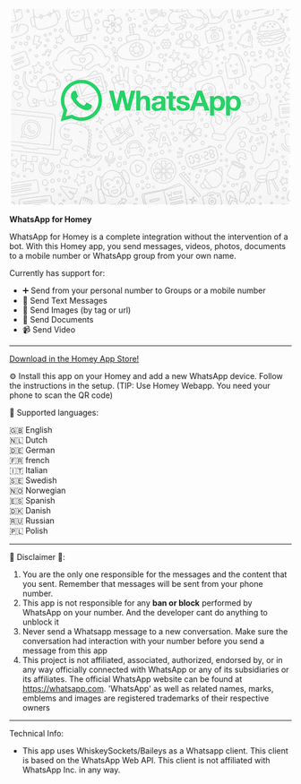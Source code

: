 <p align="center">
  <a href="https://homey.app/nl-nl/apps/author/5e2daad2e3e0da0ca754b6a8/page/0/">
    <img src="./assets/images/large.png" />
  </a>
</p>

  
**WhatsApp for Homey**

WhatsApp for Homey is a complete integration without the intervention of a bot. With this Homey app, you send messages, videos, photos, documents to a mobile number or WhatsApp group from your own name.


Currently has support for:
* :heavy_plus_sign: Send from your personal number to Groups or a mobile number
* :speech_balloon: Send Text Messages
* :rice_scene: Send Images (by tag or url)
* :page_facing_up:  Send Documents
* :video_camera: Send Video
  
---

[Download in the Homey App Store!](https://homey.app/en-us/app/com.whatsapp/WhatsApp/)

<APP ACTION CARD>

:gear:  Install this app on your Homey and add a new WhatsApp device. Follow the instructions in the setup. (TIP: Use Homey Webapp. You need your phone to scan the QR code)

<APP FLOW CARDS>

:speech_balloon: Supported languages:

:uk: English <br>
:netherlands: Dutch <br>
:de: German <br>
:fr: french <br>
:it: Italian <br>
:sweden: Swedish <br>
:norway: Norwegian <br>
:es: Spanish <br>
:denmark: Danish <br>
:ru: Russian <br>
:poland: Polish <br>
  
---
🚨 Disclaimer 🚨:
1) You are the only one responsible for the messages and the content that you sent. Remember that messages will be sent from your phone number.
2) This app is not responsible for any <strong>ban or block</strong> performed by WhatsApp on your number. And the developer cant do anything to unblock it
3) Never send a Whatsapp message to a new conversation. Make sure the conversation had interaction with your number before you send a message from this app
4) This project is not affiliated, associated, authorized, endorsed by, or in any way officially connected with WhatsApp or any of its subsidiaries or its affiliates. The official WhatsApp website can be found at https://whatsapp.com. 'WhatsApp' as well as related names, marks, emblems and images are registered trademarks of their respective owners

---

Technical Info:

- This app uses WhiskeySockets/Baileys as a Whatsapp client. This client is based on the WhatsApp Web API. This client is not affiliated with WhatsApp Inc. in any way.